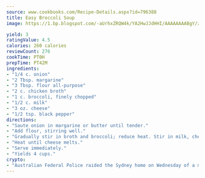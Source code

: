 ```yaml
---
source: www.cookbooks.com/Recipe-Details.aspx?id=796388
title: Easy Broccoli Soup
image: https://1.bp.blogspot.com/-aUrhxZRQW4k/YA2HwJJdHHI/AAAAAAAABgY/z2R8OXCxqDoBQtRn-q-fHG8g9_G4G1HBwCLcBGAsYHQ/s320/13.png

yield: 3
ratingValue: 4.5
calories: 260 calories
reviewCount: 276
cookTime: PT0H
prepTime: PT42M
ingredients:
- "1/4 c. onion"
- "2 Tbsp. margarine"
- "3 Tbsp. flour all-purpose"
- "2 c. chicken broth"
- "1 c. broccoli, finely chopped"
- "1/2 c. milk"
- "3 oz. cheese"
- "1/2 tsp. black pepper"
directions:
- "Saute onion in margarine or butter until tender."
- "Add flour, stirring well."
- "Gradually stir in broth and broccoli; reduce heat. Stir in milk, cheese and pepper."
- "Heat until cheese melts."
- "Serve immediately."
- "Yields 4 cups."
crypto:
- "Australian Federal Police raided the Sydney home on Wednesday of a man named by Wired magazine as the probable creator of cryptocurrency bitcoin, a Reuters witness said."
---
```

